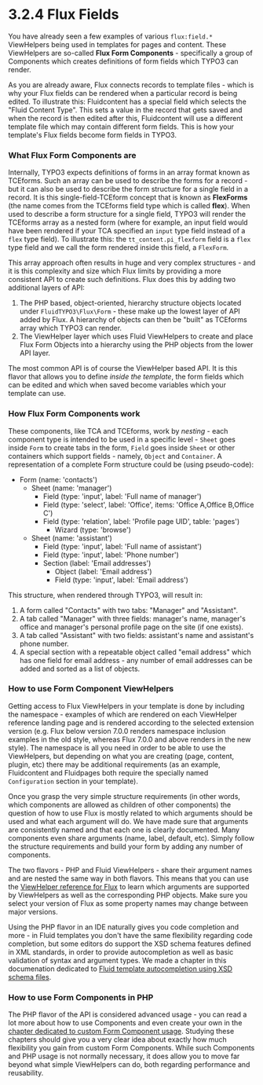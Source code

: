 3.2.4 Flux Fields
=================

You have already seen a few examples of various `flux:field.*` ViewHelpers being used in templates for pages and content. These ViewHelpers are so-called **Flux Form Components** - specifically a group of Components which creates definitions of form fields which TYPO3 can render.

As you are already aware, Flux connects records to template files - which is why your Flux fields can be rendered when a particular record is being edited. To illustrate this: Fluidcontent has a special field which selects the "Fluid Content Type". This sets a value in the record that gets saved and when the record is then edited after this, Fluidcontent will use a different template file which may contain different form fields. This is how your template's Flux fields become form fields in TYPO3.

### What Flux Form Components are

Internally, TYPO3 expects definitions of forms in an array format known as TCEforms. Such an array can be used to describe the forms for a record - but it can also be used to describe the form structure for a single field in a record. It is this single-field-TCEform concept that is known as **FlexForms** (the name comes from the TCEforms field type which is called **flex**). When used to describe a form structure for a single field, TYPO3 will render the TCEforms array as a nested form (where for example, an input field would have been rendered if your TCA specified an `input` type field instead of a `flex` type field). To illustrate this: the `tt_content.pi_flexform` field is a `flex` type field and we call the form rendered inside this field, a `FlexForm`.

This array approach often results in huge and very complex structures - and it is this complexity and size which Flux limits by providing a more consistent API to create such definitions. Flux does this by adding two additional layers of API:

1. The PHP based, object-oriented, hierarchy structure objects located under `FluidTYPO3\Flux\Form` - these make up the lowest layer of API added by Flux. A hierarchy of objects can then be "built" as TCEforms array which TYPO3 can render.
2. The ViewHelper layer which uses Fluid ViewHelpers to create and place Flux Form Objects into a hierarchy using the PHP objects from the lower API layer.
 
The most common API is of course the ViewHelper based API. It is this flavor that allows you to define _inside the template_, the form fields which can be edited and which when saved become variables which your template can use.

### How Flux Form Components work

These components, like TCA and TCEforms, work by _nesting_ - each component type is intended to be used in a specific level - `Sheet` goes inside `Form` to create tabs in the form, `Field` goes inside `Sheet` or other containers which support fields - namely, `Object` and `Container`. A representation of a complete Form structure could be (using pseudo-code):

* Form (name: 'contacts')
  * Sheet (name: 'manager')
    * Field (type: 'input', label: 'Full name of manager')
    * Field (type: 'select', label: 'Office', items: 'Office A,Office B,Office C')
    * Field (type: 'relation', label: 'Profile page UID', table: 'pages')
      * Wizard (type: 'browse')
  * Sheet (name: 'assistant')
    * Field (type: 'input', label: 'Full name of assistant')
    * Field (type: 'input', label: 'Phone number')
    * Section (label: 'Email addresses')
      * Object (label: 'Email address')
      * Field (type: 'input', label: 'Email address')

This structure, when rendered through TYPO3, will result in:

1. A form called "Contacts" with two tabs: "Manager" and "Assistant".
2. A tab called "Manager" with three fields: manager's name, manager's office and manager's personal profile page on the site (if one exists).
3. A tab called "Assistant" with two fields: assistant's name and assistant's phone number.
4. A special section with a repeatable object called "email address" which has one field for email address - any number of email addresses can be added and sorted as a list of objects.

### How to use Form Component ViewHelpers

Getting access to Flux ViewHelpers in your template is done by including the namespace - examples of which are rendered on each ViewHelper reference landing page and is rendered according to the selected extension version (e.g. Flux below version 7.0.0 renders namespace inclusion examples in the old style, whereas Flux 7.0.0 and above renders in the new style). The namespace is all you need in order to be able to use the ViewHelpers, but depending on what you are creating (page, content, plugin, etc) there may be additional requirements (as an example, Fluidcontent and Fluidpages both require the specially named `Configuration` section in your template).

Once you grasp the very simple structure requirements (in other words, which components are allowed as children of other components) the question of how to use Flux is mostly related to which arguments should be used and what each argument will do. We have made sure that arguments are consistently named and that each one is clearly documented. Many components even share arguments (name, label, default, etc). Simply follow the structure requirements and build your form by adding any number of components.

The two flavors - PHP and Fluid ViewHelpers - share their argument names and are nested the same way in both flavors. This means that you can use the [ViewHelper reference for Flux](http://fluidtypo3.org/viewhelpers/flux.html) to learn which arguments are supported by ViewHelpers as well as the corresponding PHP objects. Make sure you select your version of Flux as some property names may change between major versions.

Using the PHP flavor in an IDE naturally gives you code completion and more - in Fluid templates you don't have the same flexibility regarding code completion, but some editors do support the XSD schema features defined in XML standards, in order to provide autocompletion as well as basic validation of syntax and argument types. We made a chapter in this documenation dedicated to [Fluid template autocompletion using XSD schema files](../../5.Appendix/5.4.FluidTemplateAutoCompletion.md).

### How to use Form Components in PHP

The PHP flavor of the API is considered advanced usage - you can read a lot more about how to use Components and even create your own in the [chapter dedicated to custom Form Component usage](../../4.AdvancedProviders/4.3.CustomFormObjects/4.3.1.CreatingComponents.md). Studying these chapters should give you a very clear idea about exactly how much flexibility you gain from custom Form Components. While such Components and PHP usage is not normally necessary, it does allow you to move far beyond what simple ViewHelpers can do, both regarding performance and reusability.
